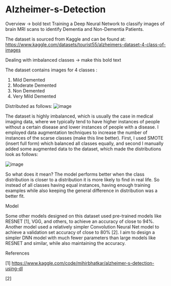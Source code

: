 # Alzheimer-s-Detection

Overview -> bold text
Training a Deep Neural Network to classify images of brain MRI scans to identify Dementia and Non-Dementia Patients. 

The dataset is sourced from Kaggle and can be found at: https://www.kaggle.com/datasets/tourist55/alzheimers-dataset-4-class-of-images

Dealing with imbalanced classes -> make this bold text

The dataset contains images for 4 classes :
1. Mild Demented
2. Moderate Demented
3. Non Demented
4. Very Mild Demented

Distributed as follows:
![image](https://github.com/AishwaryaHastak/Alzheimer-s-Detection/assets/31357026/9faaf2b4-26dc-4f99-8dc7-1c8acd21c025)


The dataset is highly imbalanced, which is usually the case in medical imaging data, where we typically tend to have higher instances of people without a certain disease and lower instances of people with a disease. I employed data augmentation techniques to increase the number of instances of the scarse classes (make this line better). First, I used SMOTE (insert full form) which balanced all classes equally, and second I manually added some augmented data to the dataset, which made the distributions look as follows:

![image](https://github.com/AishwaryaHastak/Alzheimer-s-Detection/assets/31357026/a8026e93-5a94-4d9d-9ec7-63a441e2316e)


So what does it mean?
The model performs better when the class distribution is closer to a distribution it is more likely to find in real life. So instead of all classes having equal instances, having enough training examples while also keeping the general difference in distribution was a better fit. 


Model

Some other models designed on this dataset used pre-trained models like RESNET [1], VGG, and others, to achieve an accuracy of close to 94%. Another model used a relatively simpler Convolution Neural Net model to achieve a validation set accuracy of close to 80% [2]. I aim to design a simpler DNN model with much fewer parameters than large models like RESNET and similar, while also maintaining the accuracy.




References

[1] https://www.kaggle.com/code/mihirbhatkar/alzheimer-s-detection-using-dl

[2]   

